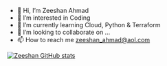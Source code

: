 - 👋 Hi, I’m Zeeshan Ahmad
- 👀 I’m interested in Coding
- 🌱 I’m currently learning Cloud, Python & Terraform
- 💞️ I’m looking to collaborate on ...
- 📫 How to reach me <zeeshan_ahmad@aol.com>

[![Zeeshan GitHub stats](https://github-readme-stats.vercel.app/api?username=beingzeeshan)](https://github.com/beingzeeshan/github-readme-stats)


<!---
beingzeeshan/beingzeeshan is a ✨ special ✨ repository because its `README.md` (this file) appears on your GitHub profile.
You can click the Preview link to take a look at your changes.
--->
